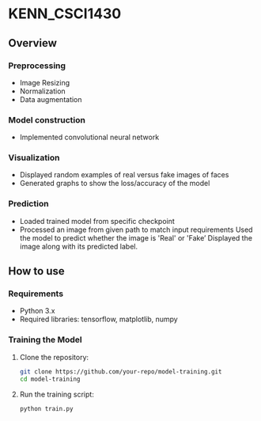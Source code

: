 # KENN_CSCI1430

## Overview
### Preprocessing
- Image Resizing
- Normalization
- Data augmentation
### Model construction
- Implemented convolutional neural network
### Visualization
- Displayed random examples of real versus fake images of faces
- Generated graphs to show the loss/accuracy of the model
### Prediction
- Loaded trained model from specific checkpoint
- Processed an image from given path to match input requirements Used the model to predict whether the image is 'Real' or 'Fake’ Displayed the image along with its predicted label.

## How to use
### Requirements
- Python 3.x
- Required libraries: tensorflow, matplotlib, numpy

### Training the Model
1. Clone the repository:
   ```sh
   git clone https://github.com/your-repo/model-training.git
   cd model-training
2. Run the training script:
    ```sh
    python train.py